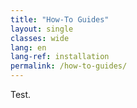 ```yaml
---
title: "How-To Guides"
layout: single
classes: wide
lang: en
lang-ref: installation
permalink: /how-to-guides/
---
```


Test.
